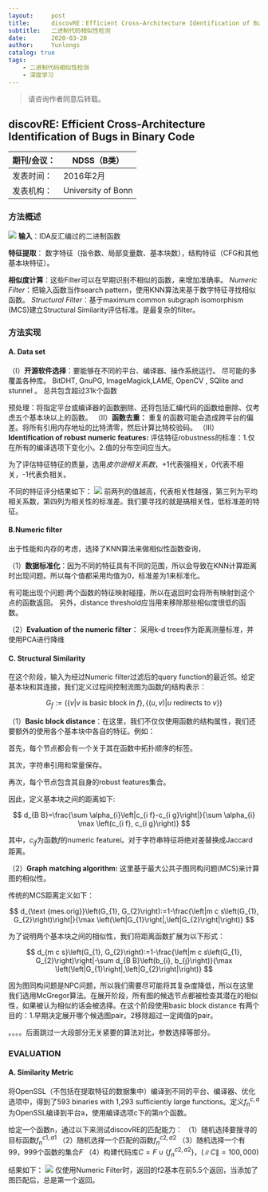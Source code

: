 ```yaml
---
layout:     post
title:      discovRE：Efficient Cross-Architecture Identification of Bugs in Binary Code阅读笔记
subtitle:   二进制代码相似性检测
date:       2020-03-20
author:     Yunlongs
catalog: true
tags:
    - 二进制代码相似性检测
    - 深度学习
---
```


>请咨询作者同意后转载。



## discovRE: Efficient Cross-Architecture Identification of Bugs in Binary Code

|期刊/会议： |NDSS（B类）|
| ---|---|
|发表时间：|2016年2月|
|发表机构：|University of Bonn|

### 方法概述
![](https://yunlongs-1253041399.cos.ap-chengdu.myqcloud.com/image/Similary_Detection/24.png)
**输入**：IDA反汇编过的二进制函数

**特征提取**： 数字特征（指令数、局部变量数、基本块数），结构特征（CFG和其他基本块特征）。

**相似度计算**：这些Filter可以在早期识别不相似的函数，来增加准确率。
*Numeric Filter*：把输入函数当作search pattern，使用KNN算法来基于数字特征寻找相似函数。
*Structural Filter*：基于maximum common subgraph isomorphism (MCS)建立Structural Similarity评估标准。是最复杂的filter。

### 方法实现
#### A. Data set
（Ⅰ）**开源软件选择**：要能够在不同的平台、编译器、操作系统运行。 尽可能的多覆盖各种库。
BitDHT, GnuPG, ImageMagick,LAME, OpenCV , SQlite and stunnel 。
总共包含超过31k个函数

预处理：将指定平台或编译器的函数删除、还将包括汇编代码的函数给删除、仅考虑五个基本块以上的函数。
（Ⅱ）**函数去重：** 重复的函数可能会造成跨平台的偏差。将所有引用内存地址的比特清零，然后计算比特校验码。
（Ⅲ）**Identification of robust numeric features:** 评估特征robustness的标准：1.仅在所有的编译选项下变化小。2.值的分布空间应当大。

为了评估特征特征的质量，选用*皮尔逊相关系数*，+1代表强相关，0代表不相关，-1代表负相关。

不同的特征评分结果如下：
![](https://yunlongs-1253041399.cos.ap-chengdu.myqcloud.com/image/Similary_Detection/25.png)
前两列的值越高，代表相关性越强，第三列为平均相关系数，第四列为相关性的标准差。我们要寻找的就是搞相关性，低标准差的特征。

####  B.Numeric filter
出于性能和内存的考虑，选择了KNN算法来做相似性函数查询，

（1）**数据标准化**：因为不同的特征具有不同的范围，所以会导致在KNN计算距离时出现问题。所以每个值都采用均值为0，标准差为1来标准化。

有可能出现个问题:两个函数的特征映射碰撞，所以在返回时会将所有映射到这个点的函数返回。
另外，distance threshold应当用来移除那些相似度很低的函数。

（2）**Evaluation of the numeric filter**： 采用k-d trees作为距离测量标准，并使用PCA进行降维

#### C. Structural Similarity
在这个阶段，输入为经过Numeric filter过滤后的query function的最近邻。给定基本块和其连接，我们定义过程间控制流图为函数$f$的结构表示：

$$G_{f}:=(\lbrace v | v \text { is basic block in } f\rbrace,\lbrace(u, v) | u \text { redirects to } v\rbrace)$$

（1）**Basic block distance**：在这里，我们不仅仅使用函数的结构属性，我们还要额外的使用各个基本块中各自的特征。例如：

首先，每个节点都会有一个关于其在函数中拓扑顺序的标签。

其次，字符串引用和常量保存。

再次，每个节点包含其自身的robust features集合。

因此，定义基本块之间的距离如下:

$$
d_{B B}=\frac{\sum \alpha_{i}\left|c_{i f}-c_{i g}\right|}{\sum \alpha_{i} \max \left(c_{i f}, c_{i g}\right)}
$$

其中，$c_{if}$为函数$f$的numeric feature$i$。对于字符串特征将绝对差替换成Jaccard距离。

（2）**Graph matching algorithm:** 这里基于最大公共子图同构问题(MCS)来计算图的相似性。

传统的MCS距离定义如下：

$$
d_{\text {mes.orig}}\left(G_{1}, G_{2}\right):=1-\frac{\left|m c s\left(G_{1}, G_{2}\right)\right|}{\max \left(\left|G_{1}\right|,\left|G_{2}\right|\right)}
$$

为了说明两个基本块之间的相似性，我们将距离函数扩展为以下形式：

$$
d_{m c s}\left(G_{1}, G_{2}\right):=1-\frac{\left|m c s\left(G_{1}, G_{2}\right)\right|-\sum d_{B B}\left(b_{i}, b_{j}\right)}{\max \left(\left|G_{1}\right|,\left|G_{2}\right|\right)}
$$

因为图同构问题是NPC问题，所以我们需要尽可能将其复杂度降低，所以在这里我们选用McGregor算法。在展开阶段，所有图的候选节点都被检查其潜在的相似性，如果被认为相似的话会被选择。在这个阶段使用basic block distance 有两个目的：1.早期决定展开哪个候选图pair。2移除超过一定阈值的pair。

。。。。后面跳过一大段部分无关紧要的算法对比，参数选择等部分。

### EVALUATION
#### A. Similarity Metric
将OpenSSL（不包括在提取特征的数据集中）编译到不同的平台、编译器、优化选项中，得到了593 binaries with 1,293 sufficiently large functions。定义$f_n^{c,a}$为OpenSSL编译到平台a，使用编译选项c下的第n个函数。

给定一个函数n，通过以下来测试discovRE的匹配能力：
（1）随机选择要搜寻的目标函数$f_n^{c1,a1}$
（2）随机选择一个匹配的函数$f_n^{c2,a2}$
（3）随机选择一个有99，999个函数的集合$F$
（4）构建代码库$C=F \cup\left\lbrace f_{n}^{c 2, a 2}\right\rbrace$，$(\|C\|=100,000)$

结果如下：
![](https://yunlongs-1253041399.cos.ap-chengdu.myqcloud.com/image/Similary_Detection/26.png)
仅使用Numeric Filter时，返回的f2基本在前5.5个返回，当添加了图匹配后，总是第一个返回。
